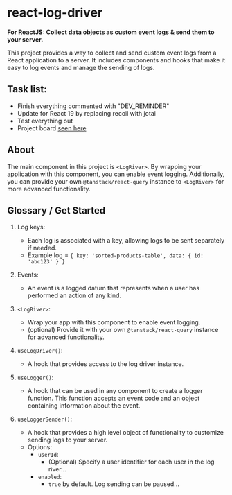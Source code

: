 # react-log-driver

**For ReactJS: Collect data objects as custom event logs & send them to your server.**

This project provides a way to collect and send custom event logs from a React application to a server. It includes components and hooks that make it easy to log events and manage the sending of logs.

## Task list:
- Finish everything commented with "DEV_REMINDER"
- Update for React 19 by replacing recoil with jotai
- Test everything out
- Project board [seen here](https://github.com/users/realdem/projects/1)

## About
The main component in this project is `<LogRiver>`. By wrapping your application with this component, you can enable event logging. Additionally, you can provide your own `@tanstack/react-query` instance to `<LogRiver>` for more advanced functionality.

## Glossary / Get Started
1. Log keys:
    - Each log is associated with a key, allowing logs to be sent separately if needed.
    - Example log = `{
        key: 'sorted-products-table',
        data: {
            id: 'abc123'
        }
    }`

1. Events:
    - An event is a logged datum that represents when a user has performed an action of any kind.

1. `<LogRiver>`:
    - Wrap your app with this component to enable event logging.
    - (optional) Provide it with your own `@tanstack/react-query` instance for advanced functionality.

1. `useLogDriver()`:
    - A hook that provides access to the log driver instance.

1. `useLogger()`:
    - A hook that can be used in any component to create a logger function. This function accepts an event code and an object containing information about the event.

1. `useLoggerSender()`:
    - A hook that provides a high level object of functionality to customize sending logs to your server.
    - Options:
      - `userId`:
        - (Optional) Specify a user identifier for each user in the log river...
      - `enabled`:
        - `true` by default. Log sending can be paused...